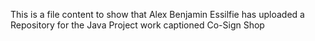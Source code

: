 This is a file content to show that Alex Benjamin Essilfie has uploaded a Repository for the Java Project work captioned Co-Sign Shop

